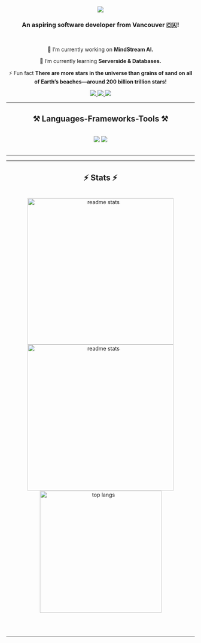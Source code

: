 
<!-- <img align="right" src="https://visitor-badge.laobi.icu/badge?page_id=p-north.p-north" /> -->

<h1 align="center">
    <img src="https://readme-typing-svg.herokuapp.com/?font=Righteous&size=35&center=true&vCenter=true&width=500&height=70&duration=4000&lines=Hi+There!+👋;+I'm+Puneet+North;" />
</h1>

<h3 align="center">An aspiring software developer from Vancouver 🇨🇦!</h3>

<br/>

<div align="center">
 
 🔭 I’m currently working on **MindStream AI.**
 
 🌱 I’m currently learning **Serverside & Databases.**

⚡ Fun fact **There are more stars in the universe than grains of sand on all of Earth’s beaches—around 200 billion trillion stars!**

 </div>
 
<div align="center"> 
  <a href="mailto:pnorth392@gmail.com">
    <img src="https://img.shields.io/badge/Gmail-333333?style=for-the-badge&logo=gmail&logoColor=red" />
  </a>
  <a href="https://www.linkedin.com/in/puneet-north/" target="_blank">
    <img src="https://img.shields.io/badge/LinkedIn-0077B5?style=for-the-badge&logo=linkedin&logoColor=white" target="_blank" />
  </a>
  <a href="https://puneetnorth.vercel.app/" target="_blank">
     <img src="https://img.shields.io/badge/Portfolio-FF5722?style=for-the-badge&logo=todoist&logoColor=white" target="_blank" /> <!-- sqlite, safari, google-chrome are other good icon options -->
  </a>
</div>

 <hr/>
 
<h2 align="center">⚒️ Languages-Frameworks-Tools ⚒️</h2>
<br/>
<div align="center">
    <img src="https://skillicons.dev/icons?i=react,mui,html,css,vscode,github,figma,tailwind,git,postman" />
    <img src="https://skillicons.dev/icons?i=nodejs,python,javascript,express,c,cpp,firebase,mongodb" /><br>
</div>

<br/>
<hr/>

<!-- <div align="center">
  <h2>🐍 My Contributions 🐍</h2>
  <br>
  <img alt="snake eating my contributions" src="https://raw.githubusercontent.com/p-north/p-north/output/github-contribution-grid-snake.svg" />
  
  <br/><br/><br/>
</div> -->

<hr/>

<h2 align="center">⚡ Stats ⚡</h2>
<br>
<div align=center>
  <!-- <img width=390 src="https://github-readme-streak-stats-p-north.vercel.app/?user=p-north&count_private=true&theme=react&border_radius=10" alt="streak stats"/> -->
  <img width=390 src="https://github-readme-stats-salesp07.vercel.app/api?username=p-north&count_private=true&show_icons=true&theme=tokyonight&rank_icon=github&border_radius=10" alt="readme stats" />
  <br/>
  <img width=390 src="https://github-readme-streak-stats.herokuapp.com/?user=p-north&theme=tokyonight&hide_border=false" alt="readme stats" />
  <br/>
  <img width=325 align="center" src="https://github-readme-stats-salesp07.vercel.app/api/top-langs/?username=p-north&hide=HTML&langs_count=8&layout=compact&theme=tokyonight&border_radius=10&size_weight=0.5&count_weight=0.5&exclude_repo=github-readme-stats" alt="top langs" />
</div>

<br/><br/>

<hr/>

